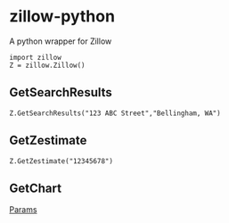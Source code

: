 # zillow-python
A python wrapper for Zillow

```
import zillow
Z = zillow.Zillow()
```

## GetSearchResults
`Z.GetSearchResults("123 ABC Street","Bellingham, WA")`

## GetZestimate
`Z.GetZestimate("12345678")`

## GetChart
[Params](https://www.zillow.com/howto/api/GetChart.htm)
